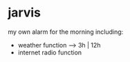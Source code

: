 # jarvis

my own alarm for the morning
including:
 - weather function
  --> 3h | 12h
 - internet radio function
